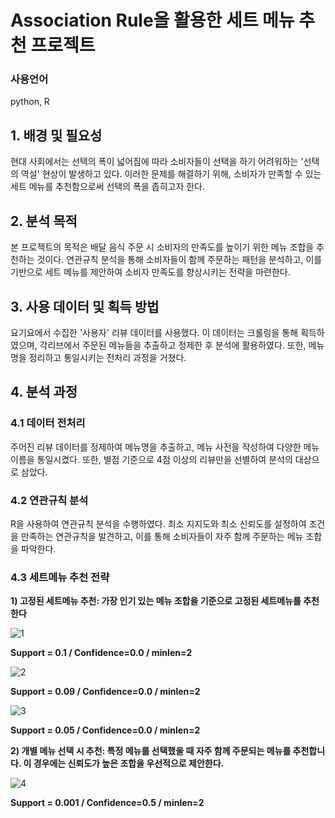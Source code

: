 # Association Rule을 활용한 세트 메뉴 추천 프로젝트

### 사용언어
python, R

## 1. 배경 및 필요성
현대 사회에서는 선택의 폭이 넓어짐에 따라 소비자들이 선택을 하기 어려워하는 '선택의 역설' 현상이 발생하고 있다.
이러한 문제를 해결하기 위해, 소비자가 만족할 수 있는 세트 메뉴를 추천함으로써 선택의 폭을 좁히고자 한다.

## 2. 분석 목적
본 프로젝트의 목적은 배달 음식 주문 시 소비자의 만족도를 높이기 위한 메뉴 조합을 추천하는 것이다.
연관규칙 분석을 통해 소비자들이 함께 주문하는 패턴을 분석하고, 이를 기반으로 세트 메뉴를 제안하여 소비자 만족도를 향상시키는 전략을 마련한다.

## 3. 사용 데이터 및 획득 방법
요기요에서 수집한 '사용자' 리뷰 데이터를 사용했다. 이 데이터는 크롤링을 통해 획득하였으며, 각리브에서 주문된 메뉴들을 추출하고 정제한 후 분석에 활용하였다.
또한, 메뉴명을 정리하고 통일시키는 전처리 과정을 거쳤다.

## 4. 분석 과정
### 4.1 데이터 전처리
주어진 리뷰 데이터를 정제하여 메뉴명을 추출하고, 메뉴 사전을 작성하여 다양한 메뉴 이름을 통일시켰다.
또한, 별점 기준으로 4점 이상의 리뷰만을 선별하여 분석의 대상으로 삼았다.

### 4.2 연관규칙 분석
R을 사용하여 연관규칙 분석을 수행하였다. 최소 지지도와 최소 신뢰도를 설정하여 조건을 만족하는 연관규칙을 발견하고, 이를 통해 소비자들이 자주 함께 주문하는 메뉴 조합을 파악한다. 

### 4.3 세트메뉴 추천 전략
**1) 고정된 세트메뉴 추천: 가장 인기 있는 메뉴 조합을 기준으로 고정된 세트메뉴를 추천한다**

![1](https://github.com/user-attachments/assets/b9766a6f-8475-4e7c-8f2e-c4fca26ed6f7)

**Support = 0.1 / Confidence=0.0 / minlen=2**


![2](https://github.com/user-attachments/assets/c1e868c1-8fb2-4433-a8c5-c11370610863)

**Support = 0.09 / Confidence=0.0 / minlen=2**


![3](https://github.com/user-attachments/assets/534353af-c9e1-4c79-86a2-6c2bb4ea1de4)

**Support = 0.05 / Confidence=0.0 / minlen=2**



**2) 개별 메뉴 선택 시 추천: 특정 메뉴를 선택했을 때 자주 함께 주문되는 메뉴를 추천합니다. 이 경우에는 신뢰도가 높은 조합을 우선적으로 제안한다.**

![4](https://github.com/user-attachments/assets/8a04fbab-6527-4106-b369-7dc199371744)
   
**Support = 0.001 / Confidence=0.5 / minlen=2**
